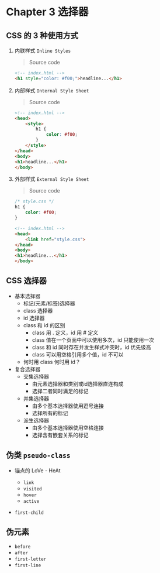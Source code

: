 # Chapter 3 选择器

## CSS 的 3 种使用方式

1. 内联样式 `Inline Styles`

    > Source code
    
    ```html
    <!-- index.html -->
    <h1 style="color: #f00;">headline...</h1>
    ```

2. 内部样式 `Internal Style Sheet`

    > Source code
    
    ```html
    <!-- index.html -->
    <head>
        <style>
            h1 {
                color: #f00;
            }
        </style>
    </head>
    <body>
    <h1>headline...</h1>
    </body>
    ```

3. 外部样式 `External Style Sheet`

    > Source code
    
    ```css
    /* style.css */
    h1 {
        color: #f00;
    }
    ```
    
    ```html
    <!-- index.html -->
    <head>
        <link href="style.css">
    </head>
    <body>
    <h1>headline...</h1>
    </body>
    ```

## CSS 选择器

- 基本选择器
    - 标记(元素/标签)选择器
    - class 选择器
    - id 选择器
    - class 和 id 的区别
      - class 用 . 定义，id 用 # 定义
      - class 值在一个页面中可以使用多次，id 只能使用一次
      - class 和 id 同时存在并发生样式冲突时，id 优先级高
      - class 可以用空格引用多个值，id 不可以
    - 何时用 class 何时用 id？
- 复合选择器
    - 交集选择器
      - 由元素选择器和类别或id选择器直连构成
      - 选择二者同时满足的标记
    - 并集选择器
      - 由多个基本选择器使用逗号连接
      - 选择所有的标记
    - 派生选择器
      - 由多个基本选择器使用空格连接
      - 选择含有嵌套关系的标记
    
## 伪类 `pseudo-class`

- 锚点的 LoVe - HeAt
    
  - `link`
  - `visited`
  - `hover`
  - `active`
- `first-child` 
 

    
## 伪元素
  - `before`
  - `after`
  - `first-letter`
  - `first-line`


